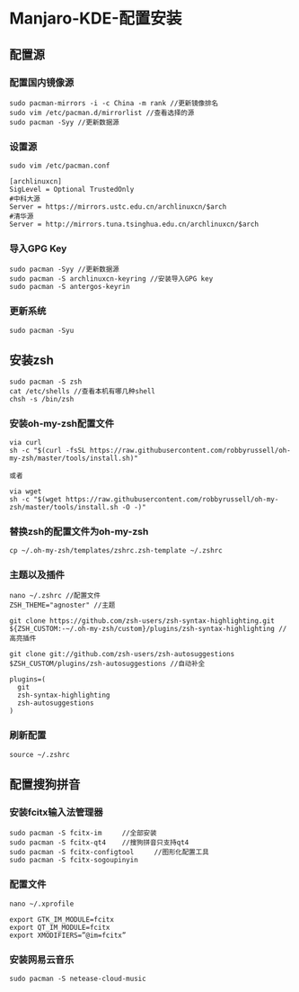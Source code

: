 # Manjaro-KDE-配置安装

## 配置源

### 配置国内镜像源

```
sudo pacman-mirrors -i -c China -m rank //更新镜像排名
sudo vim /etc/pacman.d/mirrorlist //查看选择的源
sudo pacman -Syy //更新数据源
```

### 设置源
```
sudo vim /etc/pacman.conf

[archlinuxcn]
SigLevel = Optional TrustedOnly
#中科大源
Server = https://mirrors.ustc.edu.cn/archlinuxcn/$arch
#清华源
Server = http://mirrors.tuna.tsinghua.edu.cn/archlinuxcn/$arch
```
### 导入GPG Key
```
sudo pacman -Syy //更新数据源
sudo pacman -S archlinuxcn-keyring //安装导入GPG key
sudo pacman -S antergos-keyrin
```
### 更新系统
```
sudo pacman -Syu
```

## 安装zsh
```
sudo pacman -S zsh
cat /etc/shells //查看本机有哪几种shell
chsh -s /bin/zsh
```
### 安装oh-my-zsh配置文件
```
via curl
sh -c "$(curl -fsSL https://raw.githubusercontent.com/robbyrussell/oh-my-zsh/master/tools/install.sh)"

或者 

via wget
sh -c "$(wget https://raw.githubusercontent.com/robbyrussell/oh-my-zsh/master/tools/install.sh -O -)"
```
### 替换zsh的配置文件为oh-my-zsh
```
cp ~/.oh-my-zsh/templates/zshrc.zsh-template ~/.zshrc
```
### 主题以及插件
```
nano ~/.zshrc //配置文件
ZSH_THEME="agnoster" //主题

git clone https://github.com/zsh-users/zsh-syntax-highlighting.git ${ZSH_CUSTOM:-~/.oh-my-zsh/custom}/plugins/zsh-syntax-highlighting //高亮插件

git clone git://github.com/zsh-users/zsh-autosuggestions $ZSH_CUSTOM/plugins/zsh-autosuggestions //自动补全

plugins=(
  git
  zsh-syntax-highlighting
  zsh-autosuggestions
)
```
### 刷新配置
```
source ~/.zshrc
```
## 配置搜狗拼音

### 安装fcitx输入法管理器
```
sudo pacman -S fcitx-im     //全部安装
sudo pacman -S fcitx-qt4    //搜狗拼音只支持qt4
sudo pacman -S fcitx-configtool     //图形化配置工具
sudo pacman -S fcitx-sogoupinyin
```
### 配置文件
```
nano ~/.xprofile

export GTK_IM_MODULE=fcitx
export QT_IM_MODULE=fcitx
export XMODIFIERS=”@im=fcitx”
```
### 安装网易云音乐
```
sudo pacman -S netease-cloud-music
```


